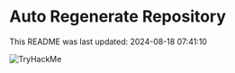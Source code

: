 # Auto Regenerate Repository

This README was last updated: 2024-08-18 07:41:10

 ![TryHackMe](https://tryhackme.com/badge/533634)